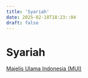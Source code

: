 ```yaml
---
title: 'Syariah'
date: 2025-02-18T18:23::04
draft: false
---
```


# Syariah

[Majelis Ulama Indonesia (MUI)](<Syariah%20165ecfcbaa47802fb285eb4a95d00aa9/Majelis%20Ulama%20Indonesia%20(MUI)%20165ecfcbaa4780bbbeebc8bb6b027fb9.md>)
